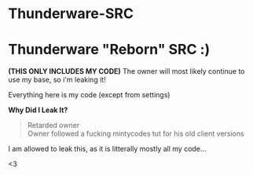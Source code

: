 # Thunderware-SRC
<h1>Thunderware "Reborn" SRC :)</h1>

<strong>(THIS ONLY INCLUDES MY CODE)</strong>
The owner will most likely continue to use my base, so i'm leaking it!

Everything here is my code (except from settings)

<strong>Why Did I Leak It?</strong><br>
> Retarded owner<br>
> Owner followed a fucking mintycodes tut for his old client versions

I am allowed to leak this, as it is litterally mostly all my code...

<3
